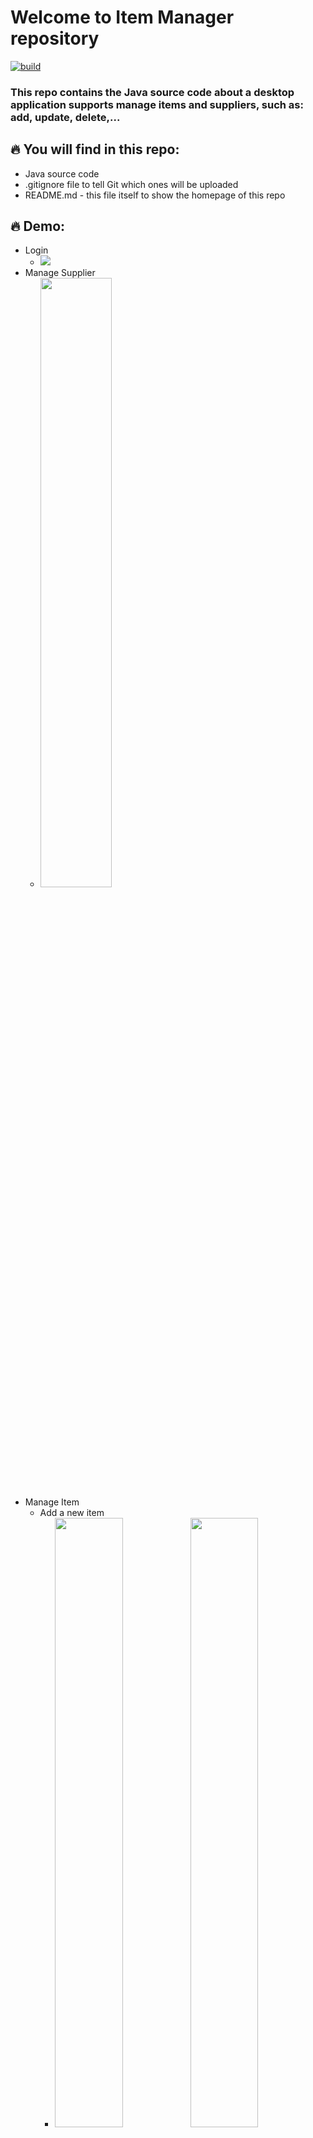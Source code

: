# Welcome to Item Manager repository
[![build](https://github.com/trucntt178/ItemManager/actions/workflows/main.yml/badge.svg)](https://github.com/trucntt178/ItemManager/actions/workflows/main.yml)

### This repo contains the Java source code about a desktop application supports manage items and suppliers, such as: add, update, delete,...

## :fire: You will find in this repo:
* Java source code
* .gitignore file to tell Git which ones will be uploaded
* README.md - this file itself to show the homepage of this repo

## :fire: Demo:
* Login
  * <img src="https://i.postimg.cc/9fgrHcvd/login.png"/>
* Manage Supplier
  * <img src="https://i.postimg.cc/MKyLPD4w/Supplier.png" width="50%"/>
* Manage Item
  * Add a new item
    * <img src="https://i.postimg.cc/j2yM1xMc/AddItem1.png" width="50%"/><img src="https://i.postimg.cc/L6ByBsY6/AddItem2.png" width="50%"/>
  * Update an item
    * <img src="https://i.postimg.cc/RZZT7LxX/Update-Item1.png" width="50%"/><img src="https://i.postimg.cc/pr0mR8cL/Update-Item2.png" width="50%"/>
  * Delete an item
    * <img src="https://i.postimg.cc/pdZxwv62/Delete1.png" width="50%"/><img src="https://i.postimg.cc/6Q3txgJn/Delete2.png" width="50%"/>

## Connect me via
1. [Facebook](https://www.facebook.com/truc178/)
2. [Email](mailto:trucntt178@gmail.com)
#### © 2021 by trucntt178
